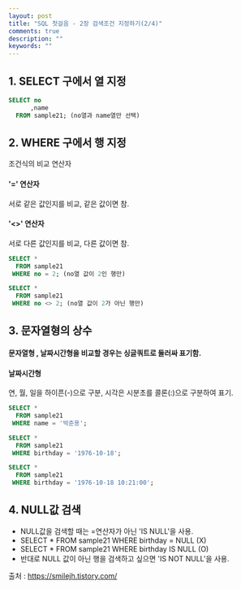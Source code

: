 ```yaml
---
layout: post
title: "SQL 첫걸음 - 2장 검색조건 지정하기(2/4)" 
comments: true
description: ""
keywords: ""
---
```


## 1. SELECT 구에서 열 지정

```sql
SELECT no
      ,name 
  FROM sample21; (no열과 name열만 선택)
```

## 2. WHERE 구에서 행 지정
조건식의 비교 연산자 

#### '=' 연산자
서로 같은 값인지를 비교, 같은 값이면 참.

#### '<>' 연산자
서로 다른 값인지를 비교, 다른 값이면 참.  

```sql
SELECT * 
  FROM sample21 
 WHERE no = 2; (no열 값이 2인 행만)

```
```sql
SELECT * 
  FROM sample21 
 WHERE no <> 2; (no열 값이 2가 아닌 행만)
```


## 3. 문자열형의 상수

#### 문자열형 , 날짜시간형을 비교할 경우는 싱글쿼트로 둘러싸 표기함.

#### 날짜시간형 
연, 월, 일을 하이픈(-)으로 구분, 시각은 시분초를 콜론(:)으로 구분하여 표기.

```sql
SELECT * 
  FROM sample21 
 WHERE name = '박준용';
```

```sql
SELECT * 
  FROM sample21 
 WHERE birthday = '1976-10-18';
```

```sql
SELECT * 
  FROM sample21 
 WHERE birthday = '1976-10-18 10:21:00';
```

## 4. NULL값 검색
- NULL값을 검색할 때는 =연산자가 아닌 'IS NULL'을 사용. 
- SELECT * FROM sample21 WHERE birthday = NULL (X)
- SELECT * FROM sample21 WHERE birthday IS NULL (O)
- 반대로 NULL 값이 아닌 행을 검색하고 싶으면 'IS NOT NULL'을 사용.


출처 : https://smilejh.tistory.com/